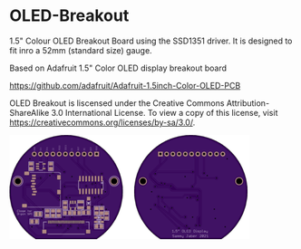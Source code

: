 # OLED-Breakout
1.5" Colour OLED Breakout Board using the SSD1351 driver. It is designed to fit inro a 52mm (standard size) gauge.

Based on Adafruit 1.5" Color OLED display breakout board

https://github.com/adafruit/Adafruit-1.5inch-Color-OLED-PCB

OLED Breakout is liscensed under the Creative Commons Attribution-ShareAlike 3.0 International License. To view a
copy of this license, visit https://creativecommons.org/licenses/by-sa/3.0/.




![OLED Breakout](https://github.com/sammy-jaber/OLED-Breakout/blob/main/board.png)
